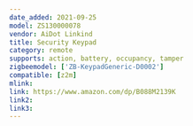 ```yaml
---
date_added: 2021-09-25
model: ZS130000078
vendor: AiDot Linkind
title: Security Keypad
category: remote
supports: action, battery, occupancy, tamper
zigbeemodel: ['ZB-KeypadGeneric-D0002']
compatible: [z2m]
mlink:
link: https://www.amazon.com/dp/B088M2139K
link2: 
link3: 
---
```

 